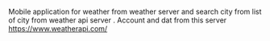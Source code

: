 Mobile application for weather from weather server and search city from list of city from weather api server .
Account and dat from this server https://www.weatherapi.com/
